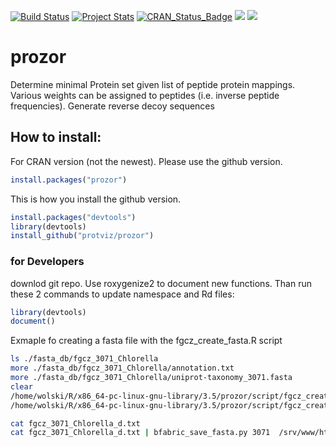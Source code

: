 [![Build Status](https://travis-ci.org/protViz/prozor.svg?branch=master)](https://travis-ci.org/protViz/prozor)
[![Project Stats](https://www.ohloh.net/p/prozor/widgets/project_thin_badge.gif)](https://www.ohloh.net/p/prozor)
[![CRAN_Status_Badge](http://www.r-pkg.org/badges/version/prozor)](https://cran.r-project.org/package=prozor)
[![](http://cranlogs.r-pkg.org/badges/prozor)](https://cran.r-project.org/package=prozor)
[![](http://cranlogs.r-pkg.org/badges/grand-total/prozor)](https://cran.r-project.org/package=prozor)


# prozor
Determine minimal Protein set given list of peptide protein mappings. Various weights can be assigned to peptides (i.e. inverse peptide frequencies).
Generate reverse decoy sequences

 
## How to install:
For CRAN version (not the newest). Please use the github version.

```r
install.packages("prozor")
```

This is how you install the github version.

```r
install.packages("devtools")
library(devtools)
install_github("protviz/prozor")
```

### for Developers

downlod git repo. Use roxygenize2 to document new functions. Than run these 2 commands to update namespace and Rd files:

```r
library(devtools)
document()
```


Exmaple fo creating a fasta file with the fgcz_create_fasta.R script

```bash
ls ./fasta_db/fgcz_3071_Chlorella
more ./fasta_db/fgcz_3071_Chlorella/annotation.txt
more ./fasta_db/fgcz_3071_Chlorella/uniprot-taxonomy_3071.fasta
clear
/home/wolski/R/x86_64-pc-linux-gnu-library/3.5/prozor/script/fgcz_create_fasta.R -h
/home/wolski/R/x86_64-pc-linux-gnu-library/3.5/prozor/script/fgcz_create_fasta.R ./fasta_db/fgcz_3071_Chlorella -o /srv/www/htdocs/FASTA/

cat fgcz_3071_Chlorella_d.txt
cat fgcz_3071_Chlorella_d.txt | bfabric_save_fasta.py 3071  /srv/www/htdocs/FASTA/fgcz_3071_Chlorella_d_20200604.fasta
```
